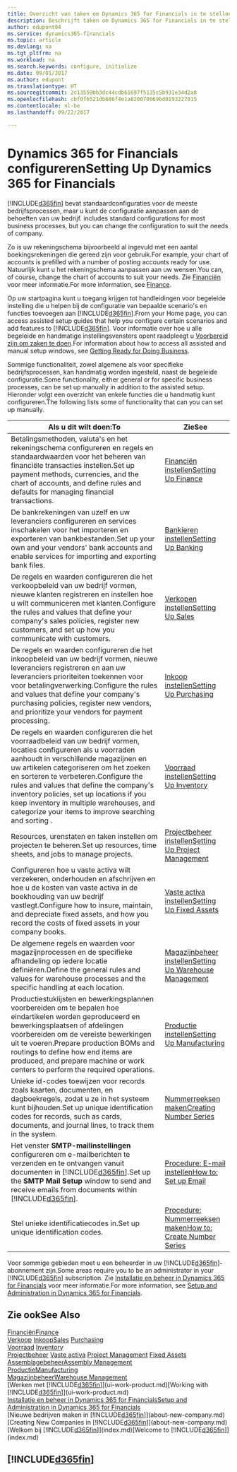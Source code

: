 ```yaml
---
title: Overzicht van taken om Dynamics 365 for Financials in te stellen| Microsoft Docs
description: Beschrijft taken om Dynamics 365 for Financials in te stellen, te initialiseren en te configureren naar uw behoeften.
author: edupont04
ms.service: dynamics365-financials
ms.topic: article
ms.devlang: na
ms.tgt_pltfrm: na
ms.workload: na
ms.search.keywords: configure, initialize
ms.date: 09/01/2017
ms.author: edupont
ms.translationtype: HT
ms.sourcegitcommit: 2c13559bb3dc44cdb61697f5135c5b931e34d2a8
ms.openlocfilehash: cbf0f6521db686f4e1a820070969bd0193227015
ms.contentlocale: nl-be
ms.lasthandoff: 09/22/2017

---
```

# <a name="setting-up-dynamics-365-for-financials"></a><span data-ttu-id="f5690-103">Dynamics 365 for Financials configureren</span><span class="sxs-lookup"><span data-stu-id="f5690-103">Setting Up Dynamics 365 for Financials</span></span>
[!INCLUDE[d365fin](includes/d365fin_md.md)]<span data-ttu-id="f5690-104"> bevat standaardconfiguraties voor de meeste bedrijfsprocessen, maar u kunt de configuratie aanpassen aan de behoeften van uw bedrijf.</span><span class="sxs-lookup"><span data-stu-id="f5690-104"> includes standard configurations for most business processes, but you can change the configuration to suit the needs of company.</span></span>

<span data-ttu-id="f5690-105">Zo is uw rekeningschema bijvoorbeeld al ingevuld met een aantal boekingsrekeningen die gereed zijn voor gebruik.</span><span class="sxs-lookup"><span data-stu-id="f5690-105">For example, your chart of accounts is prefilled with a number of posting accounts ready for use.</span></span> <span data-ttu-id="f5690-106">Natuurlijk kunt u het rekeningschema aanpassen aan uw wensen.</span><span class="sxs-lookup"><span data-stu-id="f5690-106">You can, of course, change the chart of accounts to suit your needs.</span></span> <span data-ttu-id="f5690-107">Zie [Financiën](finance.md) voor meer informatie.</span><span class="sxs-lookup"><span data-stu-id="f5690-107">For more information, see [Finance](finance.md).</span></span>

<span data-ttu-id="f5690-108">Op uw startpagina kunt u toegang krijgen tot handleidingen voor begeleide instelling die u helpen bij de configuratie van bepaalde scenario's en functies toevoegen aan [!INCLUDE[d365fin](includes/d365fin_md.md)].</span><span class="sxs-lookup"><span data-stu-id="f5690-108">From your Home page, you can access assisted setup guides that help you configure certain scenarios and add features to [!INCLUDE[d365fin](includes/d365fin_md.md)].</span></span> <span data-ttu-id="f5690-109">Voor informatie over hoe u alle begeleide en handmatige instellingsvensters opent raadpleegt u [Voorbereid zijn om zaken te doen](ui-get-ready-business.md).</span><span class="sxs-lookup"><span data-stu-id="f5690-109">For information about how to access all assisted and manual setup windows, see [Getting Ready for Doing Business](ui-get-ready-business.md).</span></span>

<span data-ttu-id="f5690-110">Sommige functionaliteit, zowel algemene als voor specifieke bedrijfsprocessen, kan handmatig worden ingesteld, naast de begeleide configuratie.</span><span class="sxs-lookup"><span data-stu-id="f5690-110">Some functionality, either general or for specific business processes, can be set up manually in addition to the assisted setup.</span></span> <span data-ttu-id="f5690-111">Hieronder volgt een overzicht van enkele functies die u handmatig kunt configureren.</span><span class="sxs-lookup"><span data-stu-id="f5690-111">The following lists some of functionality that can you can set up manually.</span></span>

| <span data-ttu-id="f5690-112">Als u dit wilt doen:</span><span class="sxs-lookup"><span data-stu-id="f5690-112">To</span></span> | <span data-ttu-id="f5690-113">Zie</span><span class="sxs-lookup"><span data-stu-id="f5690-113">See</span></span> |
| --- | --- |
| <span data-ttu-id="f5690-114">Betalingsmethoden, valuta's en het rekeningschema configureren en regels en standaardwaarden voor het beheren van financiële transacties instellen.</span><span class="sxs-lookup"><span data-stu-id="f5690-114">Set up payment methods, currencies, and the chart of accounts, and define rules and defaults for managing financial transactions.</span></span> |[<span data-ttu-id="f5690-115">Financiën instellen</span><span class="sxs-lookup"><span data-stu-id="f5690-115">Setting Up Finance</span></span>](finance-setup-finance.md) |
| <span data-ttu-id="f5690-116">De bankrekeningen van uzelf en uw leveranciers configureren en services inschakelen voor het importeren en exporteren van bankbestanden.</span><span class="sxs-lookup"><span data-stu-id="f5690-116">Set up your own and your vendors' bank accounts and enable services for importing and exporting bank files.</span></span> |[<span data-ttu-id="f5690-117">Bankieren instellen</span><span class="sxs-lookup"><span data-stu-id="f5690-117">Setting Up Banking</span></span>](bank-setup-banking.md) |
| <span data-ttu-id="f5690-118">De regels en waarden configureren die het verkoopbeleid van uw bedrijf vormen, nieuwe klanten registreren en instellen hoe u wilt communiceren met klanten.</span><span class="sxs-lookup"><span data-stu-id="f5690-118">Configure the rules and values that define your company's sales policies, register new customers, and set up how you communicate with customers.</span></span> |[<span data-ttu-id="f5690-119">Verkopen instellen</span><span class="sxs-lookup"><span data-stu-id="f5690-119">Setting Up Sales</span></span>](sales-setup-sales.md) |
| <span data-ttu-id="f5690-120">De regels en waarden configureren die het inkoopbeleid van uw bedrijf vormen, nieuwe leveranciers registreren en aan uw leveranciers prioriteiten toekennen voor voor betalingverwerking.</span><span class="sxs-lookup"><span data-stu-id="f5690-120">Configure the rules and values that define your company's purchasing policies, register new vendors, and prioritize your vendors for payment processing.</span></span> |[<span data-ttu-id="f5690-121">Inkoop instellen</span><span class="sxs-lookup"><span data-stu-id="f5690-121">Setting Up Purchasing</span></span>](purchasing-setup-purchasing.md) |
| <span data-ttu-id="f5690-122">De regels en waarden configureren die het voorraadbeleid van uw bedrijf vormen, locaties configureren als u voorraden aanhoudt in verschillende magazijnen en uw artikelen categoriseren om het zoeken en sorteren te verbeteren.</span><span class="sxs-lookup"><span data-stu-id="f5690-122">Configure the rules and values that define the company's inventory policies, set up locations if you keep inventory in multiple warehouses, and categorize your items to improve searching and sorting .</span></span> |[<span data-ttu-id="f5690-123">Voorraad instellen</span><span class="sxs-lookup"><span data-stu-id="f5690-123">Setting Up Inventory</span></span>](inventory-setup-inventory.md) |
| <span data-ttu-id="f5690-124">Resources, urenstaten en taken instellen om projecten te beheren.</span><span class="sxs-lookup"><span data-stu-id="f5690-124">Set up resources, time sheets, and jobs to manage projects.</span></span> |[<span data-ttu-id="f5690-125">Projectbeheer instellen</span><span class="sxs-lookup"><span data-stu-id="f5690-125">Setting Up Project Management</span></span>](projects-setup-projects.md) |
| <span data-ttu-id="f5690-126">Configureren hoe u vaste activa wilt verzekeren, onderhouden en afschrijven en hoe u de kosten van vaste activa in de boekhouding van uw bedrijf vastlegt.</span><span class="sxs-lookup"><span data-stu-id="f5690-126">Configure how to insure, maintain, and depreciate fixed assets, and how you record the costs of fixed assets in your company books.</span></span> |[<span data-ttu-id="f5690-127">Vaste activa instellen</span><span class="sxs-lookup"><span data-stu-id="f5690-127">Setting Up Fixed Assets</span></span>](fa-setup.md) |
|<span data-ttu-id="f5690-128">De algemene regels en waarden voor magazijnprocessen en de specifieke afhandeling op iedere locatie definiëren.</span><span class="sxs-lookup"><span data-stu-id="f5690-128">Define the general rules and values for warehouse processes and the specific handling at each location.</span></span>|[<span data-ttu-id="f5690-129">Magazijnbeheer instellen</span><span class="sxs-lookup"><span data-stu-id="f5690-129">Setting Up Warehouse Management</span></span>](warehouse-setup-warehouse.md)|
|<span data-ttu-id="f5690-130">Productiestuklijsten en bewerkingsplannen voorbereiden om te bepalen hoe eindartikelen worden geproduceerd en bewerkingsplaatsen of afdelingen voorbereiden om de vereiste bewerkingen uit te voeren.</span><span class="sxs-lookup"><span data-stu-id="f5690-130">Prepare production BOMs and routings to define how end items are produced, and prepare machine or work centers to perform the required operations.</span></span>|[<span data-ttu-id="f5690-131">Productie instellen</span><span class="sxs-lookup"><span data-stu-id="f5690-131">Setting Up Manufacturing</span></span>](production-configure-production-processes.md)|
| <span data-ttu-id="f5690-132">Unieke id-codes toewijzen voor records zoals kaarten, documenten, en dagboekregels, zodat u ze in het systeem kunt bijhouden.</span><span class="sxs-lookup"><span data-stu-id="f5690-132">Set up unique identification codes for records, such as cards, documents, and journal lines, to track them in the system.</span></span> |[<span data-ttu-id="f5690-133">Nummerreeksen maken</span><span class="sxs-lookup"><span data-stu-id="f5690-133">Creating Number Series</span></span>](ui-create-number-series.md) |
| <span data-ttu-id="f5690-134">Het venster **SMTP-mailinstellingen** configureren om e-mailberichten te verzenden en te ontvangen vanuit documenten in [!INCLUDE[d365fin](includes/d365fin_md.md)].</span><span class="sxs-lookup"><span data-stu-id="f5690-134">Set up the **SMTP Mail Setup** window to send and receive emails from documents within [!INCLUDE[d365fin](includes/d365fin_md.md)].</span></span> |[<span data-ttu-id="f5690-135">Procedure: E-mail instellen</span><span class="sxs-lookup"><span data-stu-id="f5690-135">How to: Set up Email</span></span>](madeira-how-setup-email.md) |
| <span data-ttu-id="f5690-136">Stel unieke identificatiecodes in.</span><span class="sxs-lookup"><span data-stu-id="f5690-136">Set up unique identification codes.</span></span> |[<span data-ttu-id="f5690-137">Procedure: Nummerreeksen maken</span><span class="sxs-lookup"><span data-stu-id="f5690-137">How to: Create Number Series</span></span>](ui-create-number-series.md) |

<span data-ttu-id="f5690-138">Voor sommige gebieden moet u een beheerder in uw [!INCLUDE[d365fin](includes/d365fin_md.md)]-abonnement zijn.</span><span class="sxs-lookup"><span data-stu-id="f5690-138">Some areas require you to be an administrator in your [!INCLUDE[d365fin](includes/d365fin_md.md)] subscription.</span></span> <span data-ttu-id="f5690-139">Zie [Installatie en beheer in Dynamics 365 for Financials](admin-setup-and-administration.md) voor meer informatie.</span><span class="sxs-lookup"><span data-stu-id="f5690-139">For more information, see [Setup and Administration in Dynamics 365 for Financials](admin-setup-and-administration.md).</span></span>  

## <a name="see-also"></a><span data-ttu-id="f5690-140">Zie ook</span><span class="sxs-lookup"><span data-stu-id="f5690-140">See Also</span></span>
[<span data-ttu-id="f5690-141">Financiën</span><span class="sxs-lookup"><span data-stu-id="f5690-141">Finance</span></span>](finance.md)  
<span data-ttu-id="f5690-142">[Verkoop](sales-manage-sales.md)
[Inkoop](purchasing-manage-purchasing.md)</span><span class="sxs-lookup"><span data-stu-id="f5690-142">[Sales](sales-manage-sales.md)
[Purchasing](purchasing-manage-purchasing.md)</span></span>  
<span data-ttu-id="f5690-143">[Voorraad](inventory-manage-inventory.md)  </span><span class="sxs-lookup"><span data-stu-id="f5690-143">[Inventory](inventory-manage-inventory.md)  </span></span>  
<span data-ttu-id="f5690-144">[Projectbeheer](projects-manage-projects.md)
[Vaste activa](fa-manage.md)  </span><span class="sxs-lookup"><span data-stu-id="f5690-144">[Project Management](projects-manage-projects.md)
[Fixed Assets](fa-manage.md)  </span></span>  
[<span data-ttu-id="f5690-145">Assemblagebeheer</span><span class="sxs-lookup"><span data-stu-id="f5690-145">Assembly Management</span></span>](assembly-assemble-items.md)  
[<span data-ttu-id="f5690-146">Productie</span><span class="sxs-lookup"><span data-stu-id="f5690-146">Manufacturing</span></span>](production-manage-manufacturing.md)  
[<span data-ttu-id="f5690-147">Magazijnbeheer</span><span class="sxs-lookup"><span data-stu-id="f5690-147">Warehouse Management</span></span>](warehouse-manage-warehouse.md)  
<span data-ttu-id="f5690-148">[Werken met [!INCLUDE[d365fin](includes/d365fin_md.md)]](ui-work-product.md)</span><span class="sxs-lookup"><span data-stu-id="f5690-148">[Working with [!INCLUDE[d365fin](includes/d365fin_md.md)]](ui-work-product.md)</span></span>  
[<span data-ttu-id="f5690-149">Installatie en beheer in Dynamics 365 for Financials</span><span class="sxs-lookup"><span data-stu-id="f5690-149">Setup and Administration in Dynamics 365 for Financials</span></span>](admin-setup-and-administration.md)  
<span data-ttu-id="f5690-150">[Nieuwe bedrijven maken in [!INCLUDE[d365fin](includes/d365fin_md.md)]](about-new-company.md)</span><span class="sxs-lookup"><span data-stu-id="f5690-150">[Creating New Companies in [!INCLUDE[d365fin](includes/d365fin_md.md)]](about-new-company.md)</span></span>  
<span data-ttu-id="f5690-151">[Welkom bij [!INCLUDE[d365fin](includes/d365fin_md.md)]](index.md)</span><span class="sxs-lookup"><span data-stu-id="f5690-151">[Welcome to [!INCLUDE[d365fin](includes/d365fin_md.md)]](index.md)</span></span>  

## [!INCLUDE[d365fin](includes/free_trial_md.md)]

